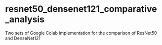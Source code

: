 # resnet50_densenet121_comparative_analysis
Two sets of Google Colab implementation for the comparison of ResNet50 and DenseNet121
